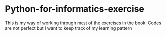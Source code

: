 # Python-for-informatics-exercise
This is my way of working through most of the exercises in the book. Codes are not perfect but I want to keep track of my learning pattern
